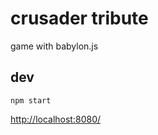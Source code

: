 # crusader tribute

game with babylon.js

## dev

`npm start`

[http://localhost:8080/](http://localhost:8080/)
